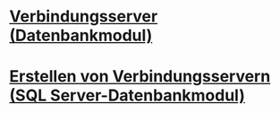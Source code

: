 # [Verbindungsserver (Datenbankmodul)](linked-servers-database-engine.md)
# [Erstellen von Verbindungsservern (SQL Server-Datenbankmodul)](create-linked-servers-sql-server-database-engine.md)
